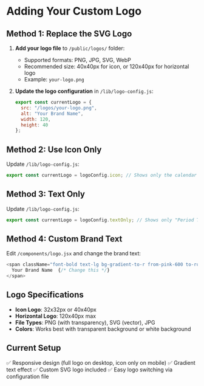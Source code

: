 # Adding Your Custom Logo

## Method 1: Replace the SVG Logo

1. **Add your logo file** to `/public/logos/` folder:
   - Supported formats: PNG, JPG, SVG, WebP
   - Recommended size: 40x40px for icon, or 120x40px for horizontal logo
   - Example: `your-logo.png`

2. **Update the logo configuration** in `/lib/logo-config.js`:
   ```javascript
   export const currentLogo = {
     src: "/logos/your-logo.png",
     alt: "Your Brand Name",
     width: 120,
     height: 40
   };
   ```

## Method 2: Use Icon Only

Update `/lib/logo-config.js`:
```javascript
export const currentLogo = logoConfig.icon; // Shows only the calendar icon
```

## Method 3: Text Only

Update `/lib/logo-config.js`:
```javascript
export const currentLogo = logoConfig.textOnly; // Shows only "Period Tracker" text
```

## Method 4: Custom Brand Text

Edit `/components/logo.jsx` and change the brand text:
```javascript
<span className="font-bold text-lg bg-gradient-to-r from-pink-600 to-rose-600 bg-clip-text text-transparent">
  Your Brand Name  {/* Change this */}
</span>
```

## Logo Specifications

- **Icon Logo**: 32x32px or 40x40px
- **Horizontal Logo**: 120x40px max
- **File Types**: PNG (with transparency), SVG (vector), JPG
- **Colors**: Works best with transparent background or white background

## Current Setup

✅ Responsive design (full logo on desktop, icon only on mobile)
✅ Gradient text effect
✅ Custom SVG logo included
✅ Easy logo switching via configuration file
